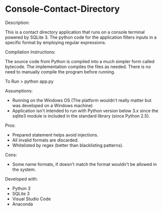 # Console-Contact-Directory

Description:

This is a contact directory application that runs on a console terminal powered by SQLite 3. 
The python code for the application filters inputs in a specific format by employing regular expressions.

Compilation Instructions:

The source code from Python is compiled into a much simpler form called bytecode. The implementation compiles the files as needed.
There is no need to manually compile the program before running.  

To Run > python app.py

Assumptions:
- Running on the Windows OS (The platform wouldn't really matter but was developed on a Windows machine)
- Application isn't intended to run with Python version below 3.x since the sqlite3 module is included in the standard library (since Python 2.5).

Pros:
- Prepared statement helps avoid injections.
- All invalid formats are discarded.
- Whitelisted by regex (better than blacklisting patterns).

Cons:
- Some name formats, if doesn't match the format wouldn't be allowed in the system.

Developed with:
- Python 3
- SQLite 3
- Visual Studio Code
- Anaconda




